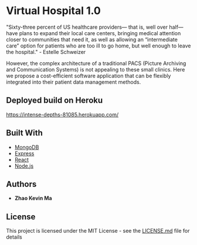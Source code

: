 # Virtual Hospital 1.0

"Sixty-three percent of US healthcare providers— that is, well over half— have plans to expand their local care centers, bringing medical attention closer to communities that need it, as well as allowing an “intermediate care” option for patients who are too ill to go home, but well enough to leave the hospital." - Estelle Schweizer 

However, the complex architecture of a traditional PACS (Picture Archiving and Communication Systems) is not appealing to these small clinics. Here we propose a cost-efficient software application that can be flexibly integrated into their patient data management methods. 

## Deployed build on Heroku

https://intense-depths-81085.herokuapp.com/

## Built With

* [MongoDB](https://www.mongodb.com/)
* [Express](https://expressjs.com/)
* [React](https://reactjs.org/)
* [Node.js](https://nodejs.org/en/)

## Authors

* **Zhao Kevin Ma**

## License

This project is licensed under the MIT License - see the [LICENSE.md](LICENSE.md) file for details